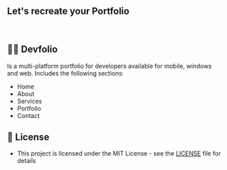 ## Let's recreate your Portfolio

<!-- Get started now by cloning :) -->

<!-- <img src="https://user-images.githubusercontent.com/43790152/171403666-468b63d9-52be-4ec6-9cdb-c08c0e9d18f3.png">

<img src="https://user-images.githubusercontent.com/43790152/171403671-4e50f0a8-f73c-40f6-8628-547754afc2ef.png"> -->

<br>

<div align="center">
<!-- 
[![Open Source Love svg1](https://badges.frapsoft.com/os/v1/open-source.svg?v=103)](#)
[![GitHub Forks](https://img.shields.io/github/forks/saadhaxxan/Car_Game_Python_Pygame.svg?style=social&label=Fork&maxAge=2592000)](https://github.com/m-hamzashakeel/DevFolio/fork)
[![GitHub Issues](https://img.shields.io/github/issues/saadhaxxan/Car_Game_Python_Pygame.svg?style=flat&label=Issues&maxAge=2592000)](https://github.com/m-hamzashakeel/DevFolio/issues)
[![contributions welcome](https://img.shields.io/badge/contributions-welcome-brightgreen.svg?style=flat&label=Contributions&colorA=red&colorB=black	)](#) -->

</div>

## 🧑‍💻 Devfolio
Is a multi-platform portfolio for developers available for mobile, windows and web. Includes the following sections:
- Home
- About
- Services
- Portfolio
- Contact

<!-- ## 🔗 Useful links -->

<!-- 🌐 Web App: https://mhmzdev.github.io/devfolio -->

<!-- 📱 Android App: https://play.google.com/store/apps/details?id=com.hmz.folio -->

<!-- 📙 Article: https://mhamzadev.medium.com/folio-responsive-portfolio-using-flutter-2-0-86ae3e6cce4f -->


## 🔑 License
- This project is licensed under the MIT License - see the [LICENSE](LICENSE.md) file for details

<!-- ## 🧑 Author -->

<!-- #### Muhammad Hamza
[![LinkedIn Link](https://img.shields.io/badge/Connect-Hamza-blue.svg?logo=linkedin&longCache=true&style=social&label=Connect
)](https://www.linkedin.com/in/mhmzdev) -->
<!-- 
You can also follow my GitHub Profile to stay updated about my latest projects:

[![GitHub Follow](https://img.shields.io/badge/Connect-Hamza-blue.svg?logo=Github&longCache=true&style=social&label=Follow)](https://github.com/WaheedHussainHaans) -->

<!-- If you liked the repo then kindly support it by giving it a star ⭐! -->

<!-- Copyright (c) 2020 MUHAMMAD HAMZA -->
